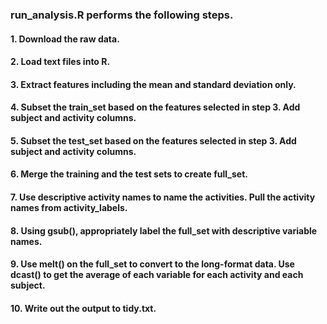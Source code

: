 ### run\_analysis.R performs the following steps.

#### 1. Download the raw data.

#### 2. Load text files into R.

#### 3. Extract features including the mean and standard deviation only.

#### 4. Subset the train\_set based on the features selected in step 3. Add subject and activity columns.

#### 5. Subset the test\_set based on the features selected in step 3. Add subject and activity columns.

#### 6. Merge the training and the test sets to create full\_set.

#### 7. Use descriptive activity names to name the activities. Pull the activity names from activity\_labels.

#### 8. Using gsub(), appropriately label the full\_set with descriptive variable names.

#### 9. Use melt() on the full\_set to convert to the long-format data. Use dcast() to get the average of each variable for each activity and each subject.

#### 10. Write out the output to tidy.txt.
